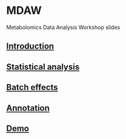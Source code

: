 # MDAW

Metabolomics Data Analysis Workshop slides

## [Introduction](https://yufree.github.io/mdaw/introduction#1)

## [Statistical analysis](https://yufree.github.io/mdaw/StatisticalAnalysis#1)

## [Batch effects](https://yufree.github.io/mdaw/BatchCorrection#1)

## [Annotation](https://yufree.github.io/mdaw/Annotation#1)

## [Demo](https://yufree.github.io/mdaw/demo#1)
